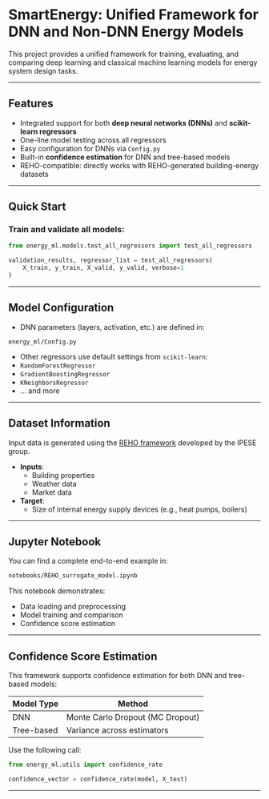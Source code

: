 
#  SmartEnergy: Unified Framework for DNN and Non-DNN Energy Models

This project provides a unified framework for training, evaluating, and comparing deep learning and classical machine learning models for energy system design tasks.

---

##  Features

-  Integrated support for both **deep neural networks (DNNs)** and **scikit-learn regressors**
-  One-line model testing across all regressors
-  Easy configuration for DNNs via `Config.py`
-  Built-in **confidence estimation** for DNN and tree-based models
-  REHO-compatible: directly works with REHO-generated building-energy datasets

---

##  Quick Start

### Train and validate all models:

```python
from energy_ml.models.test_all_regressors import test_all_regressors

validation_results, regressor_list = test_all_regressors(
    X_train, y_train, X_valid, y_valid, verbose=1
)
```

---

##  Model Configuration

-  DNN parameters (layers, activation, etc.) are defined in:
  ```
  energy_ml/Config.py
  ```

-  Other regressors use default settings from `scikit-learn`:
  - `RandomForestRegressor`
  - `GradientBoostingRegressor`
  - `KNeighborsRegressor`
  - ... and more

---

##  Dataset Information

Input data is generated using the [REHO framework](https://reho.readthedocs.io) developed by the IPESE group.

- **Inputs**:  
  - Building properties  
  - Weather data  
  - Market data  
- **Target**:  
  - Size of internal energy supply devices (e.g., heat pumps, boilers)

---

##  Jupyter Notebook

You can find a complete end-to-end example in:

```bash
notebooks/REHO_surrogate_model.ipynb
```

This notebook demonstrates:
- Data loading and preprocessing
- Model training and comparison
- Confidence score estimation

---

##  Confidence Score Estimation

This framework supports confidence estimation for both DNN and tree-based models:

| Model Type     | Method                       |
|----------------|------------------------------|
| DNN            | Monte Carlo Dropout (MC Dropout) |
| Tree-based     | Variance across estimators   |

Use the following call:

```python
from energy_ml.utils import confidence_rate

confidence_vector = confidence_rate(model, X_test)
```

---

